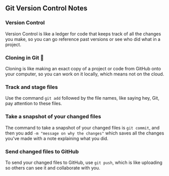 ## Git Version Control Notes

### Version Control
Version Control is like a ledger for code that keeps track of all the changes you make, so you can go reference past versions or see who did what in a project.

### Cloning in Git 👭
Cloning is like making an exact copy of a project or code from GitHub onto your computer, so you can work on it locally, which means not on the cloud.

### Track and stage files
Use the command `git add` followed by the file names, like saying hey, Git, pay attention to these files.

### Take a snapshot of your changed files
The command to take a snapshot of your changed files is `git commit`, and then you add `-m "message on why the changes"` which saves all the changes you've made with a note explaining what you did.

### Send changed files to GitHub
To send your changed files to GitHub, use `git push`, which is like uploading so others can see it and collaborate with you.
